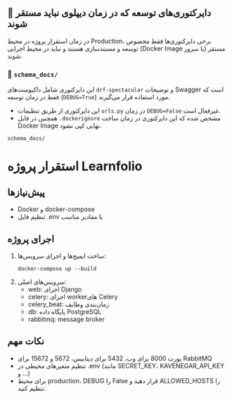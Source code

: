 ## 🔧 دایرکتوری‌های توسعه که در زمان دیپلوی نباید مستقر شوند

در زمان استقرار پروژه در محیط Production، برخی دایرکتوری‌ها فقط مخصوص توسعه و مستندسازی هستند و نباید در محیط اجرایی (Docker Image یا سرور) مستقر شوند.

### 📁 `schema_docs/`
این دایرکتوری شامل داکیومنت‌های `drf-spectacular` و توضیحات Swagger است که فقط در زمان توسعه (`DEBUG=True`) مورد استفاده قرار می‌گیرند.

- این دایرکتوری از طریق تنظیمات `urls.py` در زمان `DEBUG=False` غیرفعال است.
- همچنین در فایل `.dockerignore` مشخص شده که این دایرکتوری در زمان ساخت Docker Image نهایی کپی نشود.

```dockerignore
schema_docs/

```

# استقرار پروژه Learnfolio

## پیش‌نیازها
- Docker و docker-compose
- تنظیم فایل .env با مقادیر مناسب

## اجرای پروژه
1. ساخت ایمیج‌ها و اجرای سرویس‌ها:
   ```
   docker-compose up --build
   ```
2. سرویس‌های اصلی:
   - web: اجرای Django
   - celery: اجرای workerهای Celery
   - celery_beat: زمان‌بندی وظایف
   - db: پایگاه داده PostgreSQL
   - rabbitmq: message broker

## نکات مهم
- پورت 8000 برای وب، 5432 برای دیتابیس، 5672 و 15672 برای RabbitMQ
- تنظیم متغیرهای محیطی در .env (مانند SECRET_KEY، KAVENEGAR_API_KEY و ...)
- برای محیط production، DEBUG را False قرار دهید و ALLOWED_HOSTS را تنظیم کنید.
